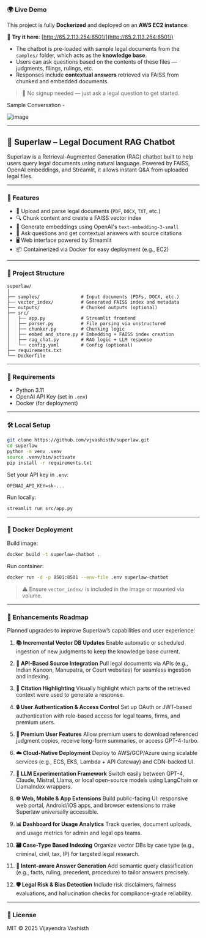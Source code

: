 ### 🌍 Live Demo

This project is fully **Dockerized** and deployed on an **AWS EC2 instance**:

🔗 **Try it here**: [http://65.2.113.254:8501/](http://65.2.113.254:8501/)

* The chatbot is pre-loaded with sample legal documents from the `samples/` folder, which acts as the **knowledge base**.
* Users can ask questions based on the contents of these files — judgments, filings, rulings, etc.
* Responses include **contextual answers** retrieved via FAISS from chunked and embedded documents.

> 🚀 No signup needed — just ask a legal question to get started.

Sample Conversation - 

![image](https://github.com/user-attachments/assets/23ca8095-3ef1-41bc-b2fa-3ee46b3006ea)

---

## 🧠 Superlaw – Legal Document RAG Chatbot

Superlaw is a Retrieval-Augmented Generation (RAG) chatbot built to help users query legal documents using natural language. Powered by FAISS, OpenAI embeddings, and Streamlit, it allows instant Q\&A from uploaded legal files.

---

### 🚀 Features

* 📄 Upload and parse legal documents (`PDF`, `DOCX`, `TXT`, etc.)
* 🔍 Chunk content and create a FAISS vector index
* 🧠 Generate embeddings using OpenAI's `text-embedding-3-small`
* 💬 Ask questions and get contextual answers with source citations
* 🖥️ Web interface powered by Streamlit
* 📦 Containerized via Docker for easy deployment (e.g., EC2)

---

### 📁 Project Structure

```
superlaw/
│
├── samples/               # Input documents (PDFs, DOCX, etc.)
├── vector_index/          # Generated FAISS index and metadata
├── outputs/               # Chunked outputs (optional)
├── src/
│   ├── app.py             # Streamlit frontend
│   ├── parser.py          # File parsing via unstructured
│   ├── chunker.py         # Chunking logic
│   ├── embed_and_store.py # Embedding + FAISS index creation
│   ├── rag_chat.py        # RAG logic + LLM response
│   └── config.yaml        # Config (optional)
├── requirements.txt
└── Dockerfile
```

---

### 🧰 Requirements

* Python 3.11
* OpenAI API Key (set in `.env`)
* Docker (for deployment)

---

### 🛠️ Local Setup

```bash
git clone https://github.com/vjvashisth/superlaw.git
cd superlaw
python -m venv .venv
source .venv/bin/activate
pip install -r requirements.txt
```

Set your API key in `.env`:

```
OPENAI_API_KEY=sk-...
```

Run locally:

```bash
streamlit run src/app.py
```

---

### 🐳 Docker Deployment

Build image:

```bash
docker build -t superlaw-chatbot .
```

Run container:

```bash
docker run -d -p 8501:8501 --env-file .env superlaw-chatbot
```

> ⚠️ Ensure `vector_index/` is included in the image or mounted via volume.

---

### 🚧 Enhancements Roadmap

Planned upgrades to improve Superlaw’s capabilities and user experience:

1. **📚 Incremental Vector DB Updates**
   Enable automatic or scheduled ingestion of new judgments to keep the knowledge base current.

2. **🔗 API-Based Source Integration**
   Pull legal documents via APIs (e.g., Indian Kanoon, Manupatra, or Court websites) for seamless ingestion and indexing.

3. **🧾 Citation Highlighting**
   Visually highlight which parts of the retrieved context were used to generate a response.

4. **🔒 User Authentication & Access Control**
   Set up OAuth or JWT-based authentication with role-based access for legal teams, firms, and premium users.

5. **💎 Premium User Features**
   Allow premium users to download referenced judgment copies, receive long-form summaries, or access GPT-4-turbo.

6. **☁️ Cloud-Native Deployment**
   Deploy to AWS/GCP/Azure using scalable services (e.g., ECS, EKS, Lambda + API Gateway) and CDN-backed UI.

7. **🧠 LLM Experimentation Framework**
   Switch easily between GPT-4, Claude, Mistral, Llama, or local open-source models using LangChain or LlamaIndex wrappers.

8. **🌐 Web, Mobile & App Extensions**
   Build public-facing UI: responsive web portal, Android/iOS apps, and browser extensions to make Superlaw universally accessible.

9. **📊 Dashboard for Usage Analytics**
   Track queries, document uploads, and usage metrics for admin and legal ops teams.

10. **🗃️ Case-Type Based Indexing**
    Organize vector DBs by case type (e.g., criminal, civil, tax, IP) for targeted legal research.

11. **🎯 Intent-aware Answer Generation**
    Add semantic query classification (e.g., facts, ruling, precedent, procedure) to tailor answers precisely.

12. **🛡️ Legal Risk & Bias Detection**
    Include risk disclaimers, fairness evaluations, and hallucination checks for compliance-grade reliability.

---

### 📜 License

MIT © 2025 Vijayendra Vashisth
